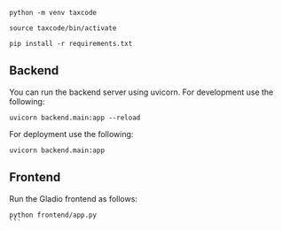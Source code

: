 ```
python -m venv taxcode
```

```
source taxcode/bin/activate
```

```
pip install -r requirements.txt
```

## Backend

You can run the backend server using uvicorn. 
For development use the following:   
```
uvicorn backend.main:app --reload
```

For deployment use the following:
```
uvicorn backend.main:app
```

## Frontend
Run the Gladio frontend as follows:
````
python frontend/app.py
```

